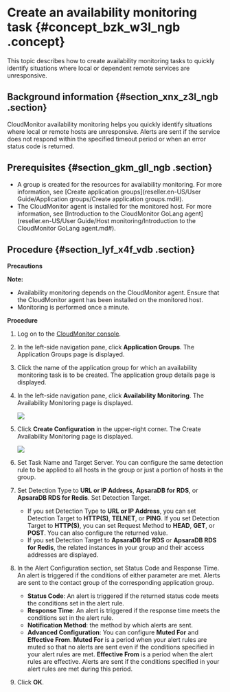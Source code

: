 # Create an availability monitoring task {#concept_bzk_w3l_ngb .concept}

This topic describes how to create availability monitoring tasks to quickly identify situations where local or dependent remote services are unresponsive.

## Background information {#section_xnx_z3l_ngb .section}

CloudMonitor availability monitoring helps you quickly identify situations where local or remote hosts are unresponsive. Alerts are sent if the service does not respond within the specified timeout period or when an error status code is returned.

## Prerequisites {#section_gkm_gll_ngb .section}

-   A group is created for the resources for availability monitoring. For more information, see [Create application groups](reseller.en-US/User Guide/Application groups/Create application groups.md#).
-   The CloudMonitor agent is installed for the monitored host. For more information, see [Introduction to the CloudMonitor GoLang agent](reseller.en-US/User Guide/Host monitoring/Introduction to the CloudMonitor GoLang agent.md#).

## Procedure {#section_lyf_x4f_vdb .section}

**Precautions**

**Note:** 

-   Availability monitoring depends on the CloudMonitor agent. Ensure that the CloudMonitor agent has been installed on the monitored host.
-   Monitoring is performed once a minute.

**Procedure**

1.  Log on to the [CloudMonitor console](https://partners-intl.console.aliyun.com/#/cms).
2.  In the left-side navigation pane, click **Application Groups**. The Application Groups page is displayed.
3.  Click the name of the application group for which an availability monitoring task is to be created. The application group details page is displayed.
4.  In the left-side navigation pane, click **Availability Monitoring**. The Availability Monitoring page is displayed.

    ![](http://static-aliyun-doc.oss-cn-hangzhou.aliyuncs.com/assets/img/115387/155661014037788_en-US.png)

5.  Click **Create Configuration** in the upper-right corner. The Create Availability Monitoring page is displayed.

    ![](http://static-aliyun-doc.oss-cn-hangzhou.aliyuncs.com/assets/img/115387/155661014037790_en-US.png)

6.  Set Task Name and Target Server. You can configure the same detection rule to be applied to all hosts in the group or just a portion of hosts in the group.
7.  Set Detection Type to **URL or IP Address**, **ApsaraDB for RDS**, or **ApsaraDB RDS for Redis**. Set Detection Target.
    -   If you set Detection Type to **URL or IP Address**, you can set Detection Target to **HTTP\(S\)**, **TELNET**, or **PING**. If you set Detection Target to **HTTP\(S\)**, you can set Request Method to **HEAD**, **GET**, or **POST**. You can also configure the returned value.
    -   If you set Detection Target to **ApsaraDB for RDS** or **ApsaraDB RDS for Redis**, the related instances in your group and their access addresses are displayed.
8.  In the Alert Configuration section, set Status Code and Response Time. An alert is triggered if the conditions of either parameter are met. Alerts are sent to the contact group of the corresponding application group.
    -   **Status Code**: An alert is triggered if the returned status code meets the conditions set in the alert rule.
    -   **Response Time**: An alert is triggered if the response time meets the conditions set in the alert rule.
    -   **Notification Method**: the method by which alerts are sent.
    -   **Advanced Configuration**: You can configure **Muted For** and **Effective From**. **Muted For** is a period when your alert rules are muted so that no alerts are sent even if the conditions specified in your alert rules are met. **Effective From** is a period when the alert rules are effective. Alerts are sent if the conditions specified in your alert rules are met during this period.
9.  Click **OK**.

